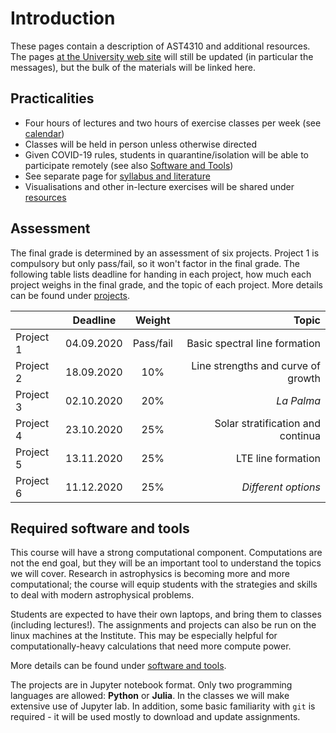 # Introduction

These pages contain a description of AST4310 and additional resources. The pages [at the University web site](https://www.uio.no/studier/emner/matnat/astro/AST4310/h20/index.html) will still be updated (in particular the messages), but the bulk of the materials will be linked here.

## Practicalities

- Four hours of lectures and two hours of exercise classes per week (see [calendar](https://www.uio.no/studier/emner/matnat/astro/AST4310/h20/timeplan/index.html))
- Classes will be held in person unless otherwise directed
- Given COVID-19 rules, students in quarantine/isolation will be able to participate remotely (see also [Software and Tools](tools/))
- See separate page for [syllabus and literature](literature/)
- Visualisations and other in-lecture exercises will be shared under [resources](resources/)

## Assessment

The final grade is determined by an assessment of six projects. Project 1 is compulsory but only pass/fail, so it won't factor in the final grade. The following table lists deadline for handing in each project, how much each project weighs in the final grade, and the topic of each project. More details can be found under [projects](projects/).

|        | Deadline          | Weight  |  Topic  |
| ------------- |:-------------:| :----:|---:|
| Project 1     | 04.09.2020 | Pass/fail | Basic spectral line formation |
| Project 2     | 18.09.2020 | 10% | Line strengths and curve of growth |
| Project 3     | 02.10.2020 | 20% | *La Palma* |
| Project 4     | 23.10.2020 | 25% | Solar stratification and continua |
| Project 5     | 13.11.2020 | 25% | LTE line formation |
| Project 6     | 11.12.2020 | 25% | *Different options* |

## Required software and tools

This course will have a strong computational component. Computations are not the end goal, but they will be an important tool to understand the topics we will cover. Research in astrophysics is becoming more and more computational; the course will equip students with the strategies and skills to deal with modern astrophysical problems. 

Students are expected to have their own laptops, and bring them to classes (including lectures!). The assignments and projects can also be run on the linux machines at the Institute. This may be especially helpful for computationally-heavy calculations that need more compute power.

More details can be found under [software and tools](tools/).

The projects are in Jupyter notebook format. Only two programming languages are allowed: **Python** or **Julia**. In the classes we will make extensive use of Jupyter lab. In addition, some basic familiarity with `git` is required - it will be used mostly to download and update assignments.
